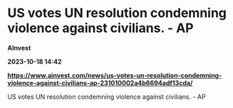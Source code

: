 # US votes UN resolution condemning violence against civilians. - AP
**AInvest**

**2023-10-18 14:42**

**https://www.ainvest.com/news/us-votes-un-resolution-condemning-violence-against-civilians-ap-231010002a4b6694adf13cda/**

US votes UN resolution condemning violence against civilians. - AP